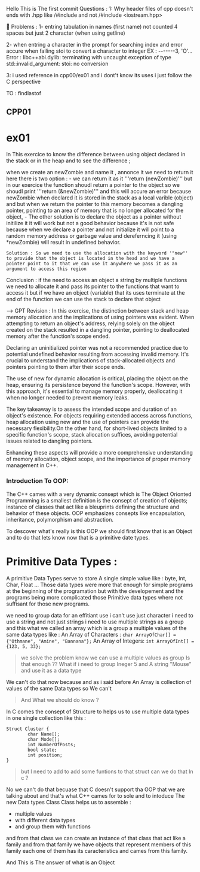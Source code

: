 Hello This is The first commit 
Questions :
1: Why header files of cpp doesn't ends with .hpp
like /#include <iostream>
and not /#include <iostream.hpp>


Problems :
1- entring tabulation in names (first name) not counted 4 spaces but just 2 character (when using getline)

2- when entring a character in the prompt for searching index and error accure when failing stoi to convert a character to integer
EX : -------3, 'O'...
Error : libc++abi.dylib: terminating with uncaught exception of type std::invalid_argument: stoi: no conversion

3: i used reference in cpp00/ex01 and i dont't know its uses i just follow the C perspective

TO : findlastof

## CPP01
# ex01 

In This exercice to know the difference between using object declared in the stack or in the heap and to see the difference ;

when we create an newZombie and name it , annonce it we need to return it here there is two option  :
    - we can return it as it '''return (newZombie)''' but in our exercice the function 
    shoudl return a pointer to the object so we shoudl print '''return (&newZombie)'''
    and this will accure an error because newZombie when declared it is stored in the stack as a local varible (object) and but when we return the pointer to this memory becomes a dangling pointer, pointing to an area of memory that is no longer allocated for the object, 
    - The other solution is to declare the object as a pointer without initilize it it will work but not a good behavior because it's is not safe because when we declare a pointer and not initialize it will point to a random memory address or garbage value and dereferncing  it (using *newZombie) will result in undefined behavior.

    Solution : So we need to use the allocation with the keyword '"new"' to provide that the object is located in the head and we have a pointer point to it that we can use it anywhere we pass it as an argument to access this region 

Conclusion : if the need to access an object a string by multiple functions we need to allocate it and pass its pointer to the functions that want to access it but if we have an object (variable) that its uses terminate at the end of the function we can use the stack to declare that object 

--> GPT Revision :
In this exercise, the distinction between stack and heap memory allocation and the implications of using pointers was evident. When attempting to return an object's address, relying solely on the object created on the stack resulted in a dangling pointer, pointing to deallocated memory after the function's scope ended.

Declaring an uninitialized pointer was not a recommended practice due to potential undefined behavior resulting from accessing invalid memory. It's crucial to understand the implications of stack-allocated objects and pointers pointing to them after their scope ends.

The use of new for dynamic allocation is critical, placing the object on the heap, ensuring its persistence beyond the function's scope. However, with this approach, it's essential to manage memory properly, deallocating it when no longer needed to prevent memory leaks.

The key takeaway is to assess the intended scope and duration of an object's existence. For objects requiring extended access across functions,  heap allocation using new and the use of pointers can provide the necessary flexibility.On the other hand, for short-lived objects limited to a specific function's scope, stack allocation suffices, avoiding potential issues related to dangling pointers.

Enhancing these aspects will provide a more comprehensive understanding of memory allocation, object scope, and the importance of proper memory management in C++.


### Introduction To OOP:

The C++ cames with a very dynamic consept which is The Object Orionted Programming is a smallest definition
is the consept of creation of objects; instance of classes that act like a bleuprints defining the structure
and behavior of these objects. OOP emphasizes consepts like encapsulation, inheritance, polymorphism and 
abstraction.

To descover what's really is this OOP we should first know that is an Object and to do that lets know now that is a primitive date types.

# Primitive Data Types :

A primitive Data Types serve to store A single simple value like : byte, Int, Char, Float ...
Those data types were more that enough for simple programs at the beginning of the programation
but with the developement and the programs being more complicated those Primitive data types where not suffisant for those new programs.

we need to group data for an effitiant use i can't use just character i need to use a string and not just strings i need to use multiple strings as a group and this what we called an array which is a group a multiple values of the same data types like :
An Array of Characters :
```char ArrayOfChar[] = {"Othmane", "Amine", "Bannana"};```
An Array of Integers:
```int ArrayOfInt[] = {123, 5, 33};```

> we solve the problem know we can use a multiple values as group Is that enough ??
> What if i need to group Ineger 5 and A string "Mouse" and use it as a data type 

We can't do that now because and as i said before An Array is collection of values of the same Data types so We can't 

> And What we should do know ?

In C comes the consept of Structure to helps us to use multiple data types in one single collection like this :
```
Struct Cluster {
        char Name[];
        char Mode[];
        int NumberOfPosts;
        bool state;
        int position;
}
```
> but I need to add to add some funtions to that struct can we do that In c ?

No we can't do that becuase that C doesn't support tha OOP that we are talking about and that's what C++ cames for to sole and to intoduce The new Data types Class
Class helps us to assemble :

- multiple values 
- with different data types
- and group them with functions

and from that class we can create an instance of that class that act like a family and from that family we have objects that represent members of this family each one of them has its caracteristics and cames from this family.

And This is The answer of what is an Object









